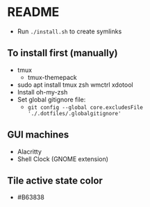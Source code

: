 # README

- Run `./install.sh` to create symlinks

## To install first (manually)

- tmux
    - tmux-themepack
- sudo apt install tmux zsh wmctrl xdotool
- Install oh-my-zsh
- Set global gitignore file:
  - `git config --global core.excludesFile './.dotfiles/.globalgitignore'`

## GUI machines
- Alacritty
- Shell Clock (GNOME extension)

## Tile active state color
- #B63838
